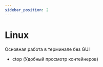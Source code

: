 ```yaml
---
sidebar_position: 2
---
```


# Linux

Основная работа в терминале без GUI

- ctop (Удобный просмотр контейнеров)